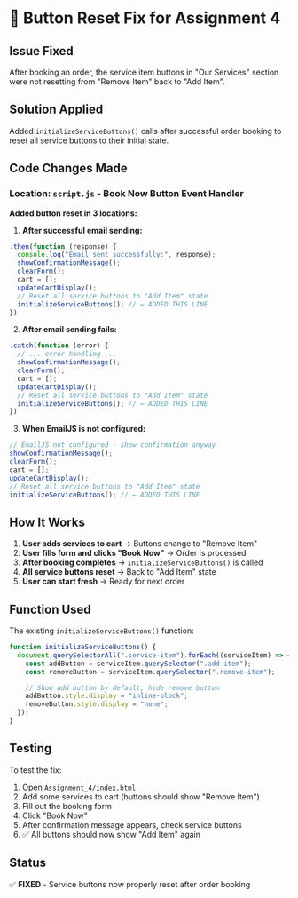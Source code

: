 # 🔧 Button Reset Fix for Assignment 4

## Issue Fixed
After booking an order, the service item buttons in "Our Services" section were not resetting from "Remove Item" back to "Add Item".

## Solution Applied
Added `initializeServiceButtons()` calls after successful order booking to reset all service buttons to their initial state.

## Code Changes Made

### Location: `script.js` - Book Now Button Event Handler

**Added button reset in 3 locations:**

1. **After successful email sending:**
```javascript
.then(function (response) {
  console.log("Email sent successfully:", response);
  showConfirmationMessage();
  clearForm();
  cart = [];
  updateCartDisplay();
  // Reset all service buttons to "Add Item" state
  initializeServiceButtons(); // ← ADDED THIS LINE
})
```

2. **After email sending fails:**
```javascript
.catch(function (error) {
  // ... error handling ...
  showConfirmationMessage();
  clearForm();
  cart = [];
  updateCartDisplay();
  // Reset all service buttons to "Add Item" state
  initializeServiceButtons(); // ← ADDED THIS LINE
})
```

3. **When EmailJS is not configured:**
```javascript
// EmailJS not configured - show confirmation anyway
showConfirmationMessage();
clearForm();
cart = [];
updateCartDisplay();
// Reset all service buttons to "Add Item" state
initializeServiceButtons(); // ← ADDED THIS LINE
```

## How It Works

1. **User adds services to cart** → Buttons change to "Remove Item"
2. **User fills form and clicks "Book Now"** → Order is processed
3. **After booking completes** → `initializeServiceButtons()` is called
4. **All service buttons reset** → Back to "Add Item" state
5. **User can start fresh** → Ready for next order

## Function Used

The existing `initializeServiceButtons()` function:
```javascript
function initializeServiceButtons() {
  document.querySelectorAll(".service-item").forEach((serviceItem) => {
    const addButton = serviceItem.querySelector(".add-item");
    const removeButton = serviceItem.querySelector(".remove-item");

    // Show add button by default, hide remove button
    addButton.style.display = "inline-block";
    removeButton.style.display = "none";
  });
}
```

## Testing

To test the fix:
1. Open `Assignment_4/index.html`
2. Add some services to cart (buttons should show "Remove Item")
3. Fill out the booking form
4. Click "Book Now"
5. After confirmation message appears, check service buttons
6. ✅ All buttons should now show "Add Item" again

## Status
✅ **FIXED** - Service buttons now properly reset after order booking